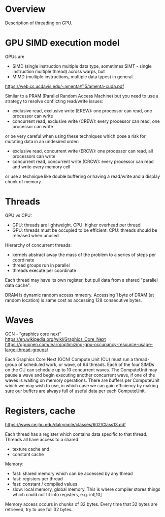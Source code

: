 # Overview

Description of threading on GPU.

# GPU SIMD execution model

GPUs are 
- SIMD (single instruction multiple data type, sometimes SIMT - single instruction multiple thread) across warps, but 
- MIMD (multiple instructions, multiple data types) in general.

https://web.cs.ucdavis.edu/~amenta/f15/amenta-cuda.pdf

Simliar to a PRAM (Parallel Random Access Machine) but you need to use a strategy to resolve conflicting read/write issues:
- exclusive read, exclusive write (EREW): one processor can read, one processor can write
- concurrent read, exclusive write (CREW): every processor can read, one processor can write

or be very careful when using these techniques which pose a risk for mutating data in an undesired order:
- exclusive read, concurrent write (ERCW): one processor can read, all processors can write
- concurrent read, concurrent write (CRCW): every processor can read and write every memory cell

or use a technique like double buffering or having a read/write and a display chunk of memory.

# Threads

GPU vs CPU:

- GPU: threads are lightweight. CPU: higher overhead per thread
- GPU: threads must be occupied to be efficient. CPU: threads should be released when unused

Hierarchy of concurrent threads:

- kernels abstract away the mass of the problem to a series of steps per coordinate
- thread groups run in parallel
- threads execute per coordinate

Each thread may have its own register, but pull data from a shared "parallel data cache".

DRAM is dynamic random access mmeory. Accessing 1 byte of DRAM (at random location) is same cost as accessing 128 consecutive bytes.

# Waves

GCN - "graphics core next"
https://en.wikipedia.org/wiki/Graphics_Core_Next
https://gpuopen.com/learn/optimizing-gpu-occupancy-resource-usage-large-thread-groups/

Each Graphics Core Next (GCN) Compute Unit (CU) must run a thread-group of scheduled work, or wave, of 64 threads.
Each of the four SIMDs on the CU can schedule up to 10 concurrent waves.
The ComputeUnit may pause a wave and begin executing another concurrent wave, if one of the waves is waiting on memory operations.
There are buffers per ComputeUnit which we may wish to use, in which case we can gain efficiency by making sure our buffers are always full of useful data per each ComputeUnit.

# Registers, cache

https://www.ce.jhu.edu/dalrymple/classes/602/Class13.pdf

Each thread has a register which contains data specific to that thread.
Threads all have access to a shared
- texture cache and
- constant cache

Memory: 
- fast: shared memory which can be accessed by any thread
- fast: registers per thread
- fast: constant / compiled values
- slow: local memory, global memory. This is where compiler stores things which could not fit into registers, e.g. int[10]

Memory access occurs in chunks of 32 bytes. Every time that 32 bytes are retrieved, try to use full 32 bytes.
